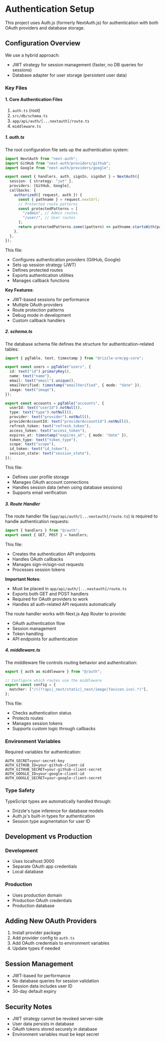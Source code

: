 # Authentication Setup

This project uses Auth.js (formerly NextAuth.js) for authentication with both OAuth providers and database storage.

## Configuration Overview

We use a hybrid approach:

- JWT strategy for session management (faster, no DB queries for sessions)
- Database adapter for user storage (persistent user data)

### Key Files

#### 1. Core Authentication Files

1. `auth.ts` (root)
2. `src/db/schema.ts`
3. `app/api/auth/[...nextauth]/route.ts`
4. `middleware.ts`

##### 1. auth.ts

The root configuration file sets up the authentication system:

```typescript
import NextAuth from "next-auth";
import GitHub from "next-auth/providers/github";
import Google from "next-auth/providers/google";

export const { handlers, auth, signIn, signOut } = NextAuth({
  session: { strategy: "jwt" },
  providers: [GitHub, Google],
  callbacks: {
    authorized({ request, auth }) {
      const { pathname } = request.nextUrl;
      // Protected route patterns
      const protectedPatterns = [
        "/admin", // Admin routes
        "/user/", // User routes
      ];
      return protectedPatterns.some((pattern) => pathname.startsWith(pattern)) ? !!auth : true;
    },
  },
});
```

This file:

- Configures authentication providers (GitHub, Google)
- Sets up session strategy (JWT)
- Defines protected routes
- Exports authentication utilities
- Manages callback functions

**Key Features**:

- JWT-based sessions for performance
- Multiple OAuth providers
- Route protection patterns
- Debug mode in development
- Custom callback handlers

##### 2. schema.ts

The database schema file defines the structure for authentication-related tables:

```typescript
import { pgTable, text, timestamp } from "drizzle-orm/pg-core";

export const users = pgTable("users", {
  id: text("id").primaryKey(),
  name: text("name"),
  email: text("email").unique(),
  emailVerified: timestamp("emailVerified", { mode: "date" }),
  image: text("image"),
});

export const accounts = pgTable("accounts", {
  userId: text("userId").notNull(),
  type: text("type").notNull(),
  provider: text("provider").notNull(),
  providerAccountId: text("providerAccountId").notNull(),
  refresh_token: text("refresh_token"),
  access_token: text("access_token"),
  expires_at: timestamp("expires_at", { mode: "date" }),
  token_type: text("token_type"),
  scope: text("scope"),
  id_token: text("id_token"),
  session_state: text("session_state"),
});
```

This file:

- Defines user profile storage
- Manages OAuth account connections
- Handles session data (when using database sessions)
- Supports email verification

##### 3. Route Handler

The route handler file (`app/api/auth/[...nextauth]/route.ts`) is required to handle authentication requests:

```typescript
import { handlers } from "@/auth";
export const { GET, POST } = handlers;
```

This file:

- Creates the authentication API endpoints
- Handles OAuth callbacks
- Manages sign-in/sign-out requests
- Processes session tokens

**Important Notes**:

- Must be placed in `app/api/auth/[...nextauth]/route.ts`
- Exports both GET and POST handlers
- Required for OAuth providers to work
- Handles all auth-related API requests automatically

The route handler works with Next.js App Router to provide:

- OAuth authentication flow
- Session management
- Token handling
- API endpoints for authentication

##### 4. middleware.ts

The middleware file controls routing behavior and authentication:

```typescript
export { auth as middleware } from "@/auth";

// Configure which routes use the middleware
export const config = {
  matcher: ["/((?!api|_next/static|_next/image|favicon.ico).*)"],
};
```

This file:

- Checks authentication status
- Protects routes
- Manages session tokens
- Supports custom logic through callbacks

### Environment Variables

Required variables for authentication:

```env
AUTH_SECRET=your-secret-key
AUTH_GITHUB_ID=your-github-client-id
AUTH_GITHUB_SECRET=your-github-client-secret
AUTH_GOOGLE_ID=your-google-client-id
AUTH_GOOGLE_SECRET=your-google-client-secret
```

### Type Safety

TypeScript types are automatically handled through:

- Drizzle's type inference for database models
- Auth.js's built-in types for authentication
- Session type augmentation for user ID

## Development vs Production

### Development

- Uses localhost:3000
- Separate OAuth app credentials
- Local database

### Production

- Uses production domain
- Production OAuth credentials
- Production database

## Adding New OAuth Providers

1. Install provider package
2. Add provider config to `auth.ts`
3. Add OAuth credentials to environment variables
4. Update types if needed

## Session Management

- JWT-based for performance
- No database queries for session validation
- Session data includes user ID
- 30-day default expiry

## Security Notes

- JWT strategy cannot be revoked server-side
- User data persists in database
- OAuth tokens stored securely in database
- Environment variables must be kept secret

```

```

